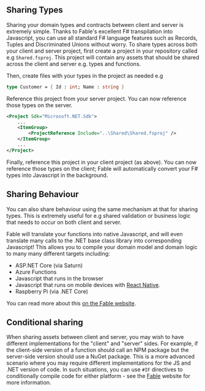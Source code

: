 ## Sharing Types
Sharing your domain types and contracts between client and server is extremely simple. Thanks to Fable's excellent F# transpilation into Javascript, you can use all standard F# language features such as Records, Tuples and Discriminated Unions without worry. To share types across both your client and server project, first create a project in your repository called e.g `Shared.fsproj`. This project will contain any assets that should be shared across the client and server e.g. types and functions.

Then, create files with your types in the project as needed e.g

```fsharp
type Customer = { Id : int; Name : string }
```

Reference this project from your server project. You can now reference those types on the server.

```xml
<Project Sdk="Microsoft.NET.Sdk">
    ...
    <ItemGroup>
        <ProjectReference Include="..\Shared\Shared.fsproj" />
    </ItemGroup>
    ...
</Project>
```

Finally, reference this project in your client project (as above). You can now reference those types on the client; Fable will automatically convert your F# types into Javascript in the background.

## Sharing Behaviour
You can also share behaviour using the same mechanism at that for sharing types. This is extremely useful for e.g shared validation or business logic that needs to occur on both client and server.

Fable will translate your functions into native Javascript, and will even translate many calls to the .NET base class library into corresponding Javascript! This allows you to compile your domain model and domain logic to many many different targets including:

* ASP.NET Core (via Saturn)
* Azure Functions
* Javascript that runs in the browser
* Javascript that runs on mobile devices with [React Native](https://facebook.github.io/react-native/).
* Raspberry Pi (via .NET Core)

You can read more about this [on the Fable website](http://fable.io/docs/compatibility.html).

## Conditional sharing
When sharing assets between client and server, you may wish to have different implementations for the "client" and "server" sides. For example, if the client-side version of a function should call an NPM package but the server-side version should use a NuGet package. This is a more advanced scenario where you may require different implementations for the JS and .NET version of code. In such situations, you can use `#IF` directives to conditionally compile code for either platform - see the [Fable](https://fable.io/) website for more information.
